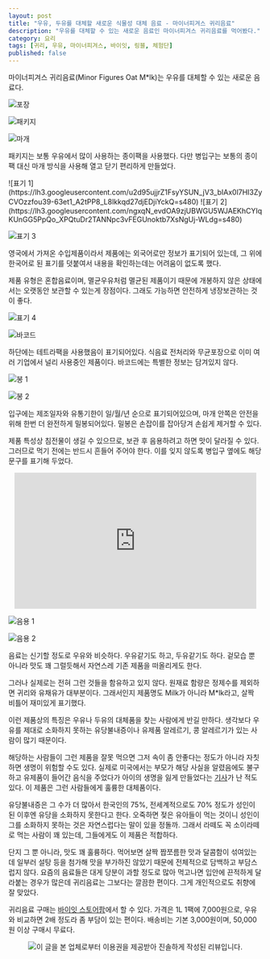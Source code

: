 ```yaml
---
layout: post
title: "우유, 두유를 대체할 새로운 식물성 대체 음료 - 마이너피겨스 귀리음료"
description: "우유를 대체할 수 있는 새로운 음료인 마이너피겨스 귀리음료를 먹어봤다."
category: 요리
tags: [귀리, 우유, 마이너피겨스, 바이잇, 링블, 체험단]
published: false
---
```


마이너피겨스 귀리음료(Minor Figures Oat M*lk)는
우유를 대체할 수 있는 새로운 음료다.

![포장](https://lh3.googleusercontent.com/PmluvVR9I1DuKtufqIwgc0XfxbUsxzfOYgkF4LwSi_fbVaa0iG197VUUehTOh5ou2mlGbOo9deD_QQ=s480)

![패키지](https://lh3.googleusercontent.com/YQAOyuvWZ0LDeE6JkPYFBxlsXFcBJnPIAyPMjNEBW-ESnIJfmlbGDN3TuGpfOXv6jbWXpkujp1u_Sw=s480)

![마개](https://lh3.googleusercontent.com/xeOCfU4jBVd7o9kjUb5NpXjGrqmkAb6VwRKqma-ZUnBsYUm4SNduIDMtQSVA3agmwAueuqlWhYZWIQ=s480)

패키지는 보통 우유에서 많이 사용하는 종이팩을 사용했다.
다만 병입구는 보통의 종이팩 대신 마개 방식을 사용해 열고 닫기 편리하게 만들었다.

<p class="center" markdown="1">
![표기 1](https://lh3.googleusercontent.com/u2d95ujjrZ1FsyYSUN_jV3_bIAx0l7HI3ZyCVOzzfou39-63et1_A2tPP8_L8lkkqd27djEDjiYckQ=s480)
![표기 2](https://lh3.googleusercontent.com/ngxqN_evdOA9zjUBWGU5WJAEKhCYIqKUnGG5PpQo_XPQtuDr2TANNpc3vFEGUnoktb7XsNgUj-WLdg=s480)
</p>

![표기 3](https://lh3.googleusercontent.com/LlAdLAgd4RGjAspwgeSJFedtSCheC8fbY3BHZxwA_vK6eFrScKDurEnB1jv5-VwA33KhR4IVfA3oAg=s480)

영국에서 가져온 수입제품이라서 제품에는 외국어로만 정보가 표기되어 있는데,
그 위에 한국어로 된 표기를 덧붙여서 내용을 확인하는데는 어려움이 없도록 했다.

제품 유형은 혼합음료이며,
멸균우유처럼 멸균된 제품이기 때문에 개봉하지 않은 상태에서는 오랫동안 보관할 수 있는게 장점이다.
그래도 가능하면 안전하게 냉장보관하는 것이 좋다.

![표기 4](https://lh3.googleusercontent.com/HMFVXyzoydhf_uu8BDlQR_6MUULZUxxmotRSlpRHzHFTC8CxDeev36LCelQonOBhvMimzCkzZCQHyg=s480)

![바코드](https://lh3.googleusercontent.com/wSC58gIoAzrAVgi7cwN0CCxewPjNmobncFvHbz7N6rF44ZIS-0bQj-0L5i74qSg-o5-nGDbv6ATk2Q=s480)

하단에는 테트라팩을 사용했음이 표기되어있다.
식음료 전처리와 무균포장으로 이미 여러 기업에서 널리 사용중인 제품이다.
바코드에는 특별한 정보는 담겨있지 않다.

![봉 1](https://lh3.googleusercontent.com/GtZq6aOJXygLhRgji1qj1ZnArHRhJEbSEcvui_jmFq_oVk_XZq9VZBKtC-i030bpjUrEa_39CN3DYQ=s480)

![봉 2](https://lh3.googleusercontent.com/AGND9tkWRKF_9jqtQuwiDAqInu_Sauhd6TCd-w5vu8Ea41GqB-x6vHF-1nwd-9cl7YtQgK6aA3txJw=s480)

입구에는 제조일자와 유통기한이 일/월/년 순으로 표기되어있으며,
마개 안쪽은 안전을 위해 한번 더 완전하게 밀봉되어있다.
밀봉은 손잡이를 잡아당겨 손쉽게 제거할 수 있다.

제품 특성상 침전물이 생길 수 있으므로,
보관 후 음용하려고 하면 맛이 달라질 수 있다.
그러므로 먹기 전에는 반드시 흔들어 주어야 한다.
이를 잊지 않도록 병입구 옆에도 해당 문구를 표기해 두었다.

<center><iframe width="480" height="270" src="https://www.youtube.com/embed/nufhvjIgCYk" frameborder="0" allow="accelerometer; autoplay; encrypted-media; gyroscope; picture-in-picture" allowfullscreen></iframe></center>

![음용 1](https://lh3.googleusercontent.com/Yk2ncuDeFaHvVWMTd_cA_JO0L9J_LklFwIX3_K17ScpAFQAs8UwS8YNBwWl8NEGrCsIoCXNBoj9UNQ=s480)

![음용 2](https://lh3.googleusercontent.com/k5QYF1zqYB6nXN6aVEQ11FT_nKj05XLuEPPSXDaHZf5USkHcibmy1NoCWs9B1rpRDfsi-eyQeJMHdQ=s480)

음료는 신기할 정도로 우유와 비슷하다.
우유같기도 하고, 두유같기도 하다.
겉모습 뿐 아니라 맛도 꽤 그럴듯해서 자연스레 기존 제품을 떠올리게도 한다.

그러나 실제로는 전혀 그런 것들을 함유하고 있지 않다.
원재료 함량은 정제수를 제외하면 귀리와 유채유가 대부분이다.
그래서인지 제품명도 Milk가 아니라 M*lk라고, 살짝 비틀어 재미있게 표기했다.

이런 제품상의 특징은 우유나 두유의 대체품을 찾는 사람에게 반길 만하다.
생각보다 우유를 제대로 소화하지 못하는 유당불내증이나 유제품 알레르기,
콩 알레르기가 있는 사람이 많기 때문이다.

해당하는 사람들이 그런 제품을 잘못 먹으면
그저 속이 좀 안좋다는 정도가 아니라 자칫하면 생명이 위험할 수도 있다.
실제로 미국에서는 부모가 해당 사실을 알렸음에도 불구하고 유제품이 들어간 음식을 주었다가
아이의 생명을 잃게 만들었다는 [기사](http://www.newsis.com/view/?id=NISX20171110_0000144755)가 난 적도 있다.
이 제품은 그런 사람들에게 훌륭한 대체품이다.

유당불내증은 그 수가 더 많아서
한국인의 75%, 전세계적으로도 70% 정도가
성인이 된 이후엔 유당을 소화하지 못한다고 한다.
오죽하면 젖은 유아들이 먹는 것이니 성인이 그를 소화하지 못하는 것은 자연스럽다는 말이 있을 정돌까.
그래서 라떼도 꼭 소이라떼로 먹는 사람이 꽤 있는데,
그들에게도 이 제품은 적합하다.

단지 그 뿐 아니라, 맛도 꽤 훌륭하다.
먹어보면 살짝 짭쪼름한 맛과 달콤함이 섞여있는데
일부러 설탕 등을 첨가해 맛을 부가하진 않았기 때문에
전체적으로 담백하고 부담스럽지 않다.
요즘의 음료들은 대게 당분이 과할 정도로 많아
먹고나면 입안에 끈적하게 달라붙는 경우가 많은데
귀리음료는 그보다는 깔끔한 편이다.
그게 개인적으로도 취향에 잘 맞았다.

귀리음료 구매는 [바이잇 스토어팜](https://smartstore.naver.com/buyitkorea/products/4537516832)에서 할 수 있다.
가격은 1L 1팩에 7,000원으로,
우유와 비교하면 2배 정도라 좀 부담이 있는 편이다.
배송비는 기본 3,000원이며, 50,000원 이상 구매시 무료다.



<p align='center'><img src='http://www.ringble.co.kr/img/ringble_sponsor.png' alt='이 글을 본 업체로부터 이용권을 제공받아 진솔하게 작성된 리뷰입니다.'></p>

